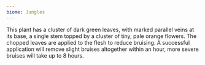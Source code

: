 ```yaml
---
biome: Jungles
---
```

This plant has a cluster of dark green leaves, with marked parallel veins at its base, a single stem topped by a cluster of tiny, pale orange flowers. The chopped leaves are applied to the flesh to reduce bruising. A successful application will remove slight bruises altogether within an hour, more severe bruises will take up to 8 hours. 

